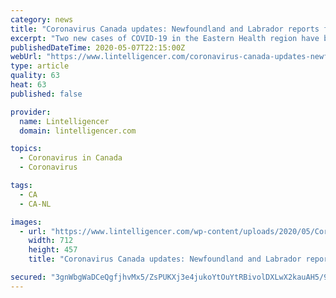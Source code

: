 ```yaml
---
category: news
title: "Coronavirus Canada updates: Newfoundland and Labrador reports first case(s) this week"
excerpt: "Two new cases of COVID-19 in the Eastern Health region have been identified in the past 24 hours, increasing Newfoundland and Labrador’s total to 261. It marks the province’s first case since May 1. “Ebbs and flows in the number of new cases is not unexpected,"
publishedDateTime: 2020-05-07T22:15:00Z
webUrl: "https://www.lintelligencer.com/coronavirus-canada-updates-newfoundland-and-labrador-reports-first-cases-this-week-3498-2020/"
type: article
quality: 63
heat: 63
published: false

provider:
  name: Lintelligencer
  domain: lintelligencer.com

topics:
  - Coronavirus in Canada
  - Coronavirus

tags:
  - CA
  - CA-NL

images:
  - url: "https://www.lintelligencer.com/wp-content/uploads/2020/05/Coronavirus-Canada-updates-Newfoundland-and-Labrador-reports-first-cases-this-week.jpg"
    width: 712
    height: 457
    title: "Coronavirus Canada updates: Newfoundland and Labrador reports first case(s) this week"

secured: "3gnWbgWaDCeQgfjhvMx5/ZsPUKXj3e4jukoYtOuYtRBivolDXLwX2kauAH5/9P6cl0AGB/PHifNS7mu+kuCXDy/YdVYriMkJa3PomEDpfp64vyiIsRoln/qUf+yxm8fFVCd5ZW1gTg14wM76e9t0b6tspUVkmONNGV1Bnr/1U078KxLpAAYQbEuH6aAV070KP7/nmRXaVRjsIacYLC859h5XQo1+23pMJB662eYFq6WN7c4jEGdBrnZYGj6MNvFOrQ3d1IEL0iX/W1IPlr9oc8UDFSxI475PKeLXU7ywYzs58dh3dvn1qhW3ufeHTPZsV5oAfLWJYi1mIi/RM26ZmswvBeV/U8L4mdflIEvcL41vRcr+fCOt7eJPWJ880nq8FNCJHgYceGgIqHhGx9bOnaWAlHysBHeVYAfOt9FqItK6STUjKhIYmkSj7rYagF4KspoXhtvHGTYmBfOYTpS5O/2ryx0eLh+pQXxfkLU2zzw=;077Z5Oz4FE6ZW2LLSbLBVQ=="
---
```


